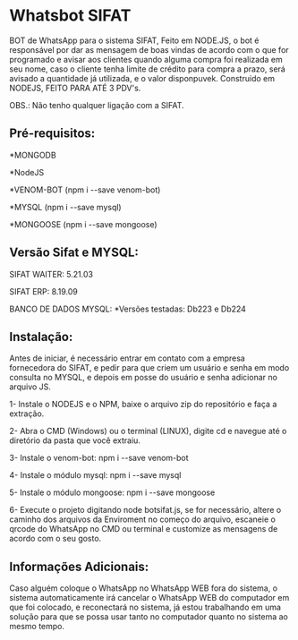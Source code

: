 # Whatsbot SIFAT
BOT de WhatsApp para o sistema SIFAT, Feito em NODE.JS, o bot é responsável por dar as mensagem de boas vindas de acordo com o que for programado e avisar aos clientes quando alguma compra foi realizada em seu nome, caso o cliente tenha limite de crédito para compra a prazo, será avisado a quantidade já utilizada, e o valor disponpuvek. Construido em NODEJS, FEITO PARA ATÉ 3 PDV's.

OBS.: Não tenho qualquer ligação com a SIFAT.

## Pré-requisitos:

*MONGODB

*NodeJS

*VENOM-BOT (npm i --save venom-bot)

*MYSQL (npm i --save mysql)

*MONGOOSE (npm i --save mongoose)

## Versão Sifat e MYSQL:

SIFAT WAITER: 5.21.03

SIFAT ERP: 8.19.09

BANCO DE DADOS MYSQL: 
 *Versões testadas: Db223 e Db224

## Instalação:

Antes de iniciar, é necessário entrar em contato com a empresa fornecedora do SIFAT, e pedir para que criem um usuário e senha em modo consulta no MYSQL, e depois em posse do usuário e senha adicionar no arquivo JS.

1- Instale o NODEJS e o NPM, baixe o arquivo zip do repositório e faça a extração.

2- Abra o CMD (Windows) ou o terminal (LINUX), digite cd e navegue até o diretório da pasta que você extraiu.

3- Instale o venom-bot: npm i --save venom-bot

4- Instale o módulo mysql: npm i --save mysql

5- Instale o módulo mongoose: npm i --save mongoose

6- Execute o projeto digitando node botsifat.js, se for necessário, altere o caminho dos arquivos da Enviroment no começo do arquivo, escaneie o qrcode do WhatsApp no CMD ou terminal e customize as mensagens de acordo com o seu gosto.

## Informações Adicionais:

Caso alguém coloque o WhatsApp no WhatsApp WEB fora do sistema, o sistema automaticamente irá cancelar o WhatsApp WEB do computador em que foi colocado, e reconectará no sistema, já estou trabalhando em uma solução para que se possa usar tanto no computador quanto no sistema ao mesmo tempo.
